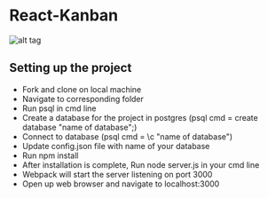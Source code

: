 # React-Kanban

![alt tag](http://imgur.com/EpPsW2t)


Setting up the project
--------------------------
- Fork and clone on local machine
- Navigate to corresponding folder
- Run psql in cmd line
- Create a database for the project in postgres (psql cmd = create database "name of database";)
- Connect to database (psql cmd = \c "name of database")
- Update config.json file with name of your database
- Run npm install
- After installation is complete, Run node server.js in your cmd line
- Webpack will start the server listening on port 3000
- Open up web browser and navigate to localhost:3000
